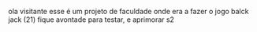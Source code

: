 ola visitante esse é um projeto de faculdade  onde era a fazer o  jogo balck jack (21)
fique avontade para testar, e aprimorar s2
